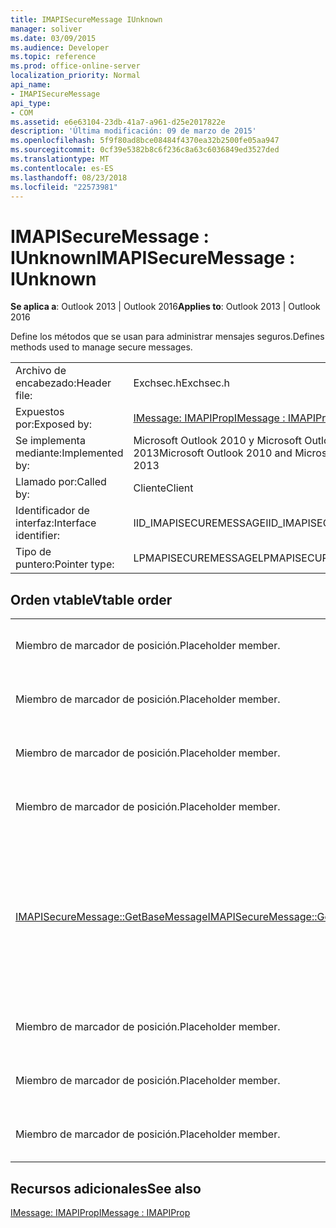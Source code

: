 ```yaml
---
title: IMAPISecureMessage IUnknown
manager: soliver
ms.date: 03/09/2015
ms.audience: Developer
ms.topic: reference
ms.prod: office-online-server
localization_priority: Normal
api_name:
- IMAPISecureMessage
api_type:
- COM
ms.assetid: e6e63104-23db-41a7-a961-d25e2017822e
description: 'Última modificación: 09 de marzo de 2015'
ms.openlocfilehash: 5f9f80ad8bce08484f4370ea32b2500fe05aa947
ms.sourcegitcommit: 0cf39e5382b8c6f236c8a63c6036849ed3527ded
ms.translationtype: MT
ms.contentlocale: es-ES
ms.lasthandoff: 08/23/2018
ms.locfileid: "22573981"
---
```

# <a name="imapisecuremessage--iunknown"></a><span data-ttu-id="87b20-103">IMAPISecureMessage : IUnknown</span><span class="sxs-lookup"><span data-stu-id="87b20-103">IMAPISecureMessage : IUnknown</span></span>

  
  
<span data-ttu-id="87b20-104">**Se aplica a**: Outlook 2013 | Outlook 2016</span><span class="sxs-lookup"><span data-stu-id="87b20-104">**Applies to**: Outlook 2013 | Outlook 2016</span></span> 
  
<span data-ttu-id="87b20-105">Define los métodos que se usan para administrar mensajes seguros.</span><span class="sxs-lookup"><span data-stu-id="87b20-105">Defines methods used to manage secure messages.</span></span>
  
|||
|:-----|:-----|
|<span data-ttu-id="87b20-106">Archivo de encabezado:</span><span class="sxs-lookup"><span data-stu-id="87b20-106">Header file:</span></span>  <br/> |<span data-ttu-id="87b20-107">Exchsec.h</span><span class="sxs-lookup"><span data-stu-id="87b20-107">Exchsec.h</span></span>  <br/> |
|<span data-ttu-id="87b20-108">Expuestos por:</span><span class="sxs-lookup"><span data-stu-id="87b20-108">Exposed by:</span></span>  <br/> |[<span data-ttu-id="87b20-109">IMessage: IMAPIProp</span><span class="sxs-lookup"><span data-stu-id="87b20-109">IMessage : IMAPIProp</span></span>](imessageimapiprop.md) <br/> |
|<span data-ttu-id="87b20-110">Se implementa mediante:</span><span class="sxs-lookup"><span data-stu-id="87b20-110">Implemented by:</span></span>  <br/> |<span data-ttu-id="87b20-111">Microsoft Outlook 2010 y Microsoft Outlook 2013</span><span class="sxs-lookup"><span data-stu-id="87b20-111">Microsoft Outlook 2010 and Microsoft Outlook 2013</span></span>  <br/> |
|<span data-ttu-id="87b20-112">Llamado por:</span><span class="sxs-lookup"><span data-stu-id="87b20-112">Called by:</span></span>  <br/> |<span data-ttu-id="87b20-113">Cliente</span><span class="sxs-lookup"><span data-stu-id="87b20-113">Client</span></span>  <br/> |
|<span data-ttu-id="87b20-114">Identificador de interfaz:</span><span class="sxs-lookup"><span data-stu-id="87b20-114">Interface identifier:</span></span>  <br/> |<span data-ttu-id="87b20-115">IID_IMAPISECUREMESSAGE</span><span class="sxs-lookup"><span data-stu-id="87b20-115">IID_IMAPISECUREMESSAGE</span></span>  <br/> |
|<span data-ttu-id="87b20-116">Tipo de puntero:</span><span class="sxs-lookup"><span data-stu-id="87b20-116">Pointer type:</span></span>  <br/> |<span data-ttu-id="87b20-117">LPMAPISECUREMESSAGE</span><span class="sxs-lookup"><span data-stu-id="87b20-117">LPMAPISECUREMESSAGE</span></span>  <br/> |
   
## <a name="vtable-order"></a><span data-ttu-id="87b20-118">Orden vtable</span><span class="sxs-lookup"><span data-stu-id="87b20-118">Vtable order</span></span>

|||
|:-----|:-----|
|<span data-ttu-id="87b20-119">Miembro de marcador de posición.</span><span class="sxs-lookup"><span data-stu-id="87b20-119">Placeholder member.</span></span>  <br/> |<span data-ttu-id="87b20-120">No se admiten o documentado.</span><span class="sxs-lookup"><span data-stu-id="87b20-120">Not supported or documented.</span></span>  <br/> |
|<span data-ttu-id="87b20-121">Miembro de marcador de posición.</span><span class="sxs-lookup"><span data-stu-id="87b20-121">Placeholder member.</span></span>  <br/> |<span data-ttu-id="87b20-122">No se admiten o documentado.</span><span class="sxs-lookup"><span data-stu-id="87b20-122">Not supported or documented.</span></span>  <br/> |
|<span data-ttu-id="87b20-123">Miembro de marcador de posición.</span><span class="sxs-lookup"><span data-stu-id="87b20-123">Placeholder member.</span></span>  <br/> |<span data-ttu-id="87b20-124">No se admiten o documentado.</span><span class="sxs-lookup"><span data-stu-id="87b20-124">Not supported or documented.</span></span>  <br/> |
|<span data-ttu-id="87b20-125">Miembro de marcador de posición.</span><span class="sxs-lookup"><span data-stu-id="87b20-125">Placeholder member.</span></span>  <br/> |<span data-ttu-id="87b20-126">No se admiten o documentado.</span><span class="sxs-lookup"><span data-stu-id="87b20-126">Not supported or documented.</span></span>  <br/> |
|[<span data-ttu-id="87b20-127">IMAPISecureMessage::GetBaseMessage</span><span class="sxs-lookup"><span data-stu-id="87b20-127">IMAPISecureMessage::GetBaseMessage</span></span>](imapisecuremessage-getbasemessage.md) <br/> |<span data-ttu-id="87b20-128">Recupera el subyacentes [IMessage: IMAPIProp](imessageimapiprop.md) esta [IMAPISecureMessage: IUnknown](imapisecuremessageiunknown.md) se encapsula.</span><span class="sxs-lookup"><span data-stu-id="87b20-128">Retrieves the underlying [IMessage : IMAPIProp](imessageimapiprop.md) that this [IMAPISecureMessage : IUnknown](imapisecuremessageiunknown.md) is encapsulating.</span></span>  <br/> |
|<span data-ttu-id="87b20-129">Miembro de marcador de posición.</span><span class="sxs-lookup"><span data-stu-id="87b20-129">Placeholder member.</span></span>  <br/> |<span data-ttu-id="87b20-130">No se admiten o documentado.</span><span class="sxs-lookup"><span data-stu-id="87b20-130">Not supported or documented.</span></span>  <br/> |
|<span data-ttu-id="87b20-131">Miembro de marcador de posición.</span><span class="sxs-lookup"><span data-stu-id="87b20-131">Placeholder member.</span></span>  <br/> |<span data-ttu-id="87b20-132">No se admiten o documentado.</span><span class="sxs-lookup"><span data-stu-id="87b20-132">Not supported or documented.</span></span>  <br/> |
|<span data-ttu-id="87b20-133">Miembro de marcador de posición.</span><span class="sxs-lookup"><span data-stu-id="87b20-133">Placeholder member.</span></span>  <br/> |<span data-ttu-id="87b20-134">No se admiten o documentado.</span><span class="sxs-lookup"><span data-stu-id="87b20-134">Not supported or documented.</span></span>  <br/> |
   
## <a name="see-also"></a><span data-ttu-id="87b20-135">Recursos adicionales</span><span class="sxs-lookup"><span data-stu-id="87b20-135">See also</span></span>



[<span data-ttu-id="87b20-136">IMessage: IMAPIProp</span><span class="sxs-lookup"><span data-stu-id="87b20-136">IMessage : IMAPIProp</span></span>](imessageimapiprop.md)

